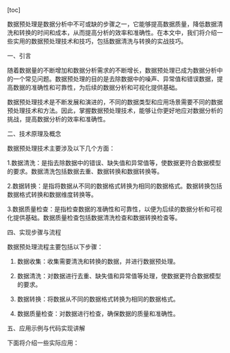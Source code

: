 
[toc]                    
                
                
数据预处理是数据分析中不可或缺的步骤之一，它能够提高数据质量，降低数据清洗和转换的时间和成本，从而提高分析的效率和准确性。在本文中，我们将介绍一些实用的数据预处理技术和技巧，包括数据清洗与转换的实战技巧。

一、引言

随着数据量的不断增加和数据分析需求的不断增长，数据预处理已成为数据分析中的一个常见问题。数据预处理的目的是去除数据中的噪声、异常值和错误数据，提高数据的准确性和可靠性，为后续的数据分析和可视化提供基础。

数据预处理技术是不断发展和演进的，不同的数据类型和应用场景需要不同的数据预处理技术和方法。因此，掌握数据预处理技术，能够让你更好地应对数据分析的挑战，提高数据分析的效率和准确性。

二、技术原理及概念

数据预处理技术主要涉及以下几个方面：

1.数据清洗：是指去除数据中的错误、缺失值和异常值等，使数据更符合数据模型的要求。数据清洗包括数据去重、数据转换和数据转换等。

2.数据转换：是指将数据从不同的数据格式转换为相同的数据格式。数据转换包括数据格式转换和数据维度转换等。

3.数据质量检查：是指检查数据的准确性和可靠性，以便为后续的数据分析和可视化提供基础。数据质量检查包括数据清洗检查和数据转换检查等。

四、实现步骤与流程

数据预处理流程主要包括以下步骤：

1. 数据收集：收集需要清洗和转换的数据，并进行数据预处理。

2. 数据清洗：对数据进行去重、缺失值和异常值等处理，使数据更符合数据模型的要求。

3. 数据转换：将数据从不同的数据格式转换为相同的数据格式。

4. 数据质量检查：对数据进行检查，确保数据的质量和准确性。

五、应用示例与代码实现讲解

下面将介绍一些实际应用：

